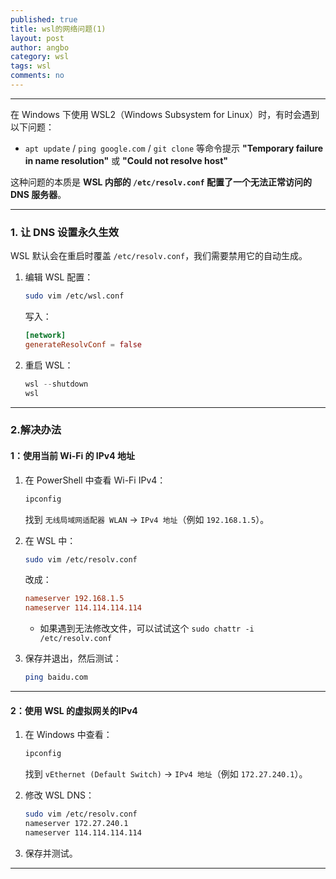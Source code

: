 ```yaml
---
published: true
title: wsl的网络问题(1)
layout: post
author: angbo
category: wsl
tags: wsl
comments: no
---
```


---
在 Windows 下使用 WSL2（Windows Subsystem for Linux）时，有时会遇到以下问题：

* `apt update` / `ping google.com` / `git clone` 等命令提示 **"Temporary failure in name resolution"** 或 **"Could not resolve host"**

这种问题的本质是 **WSL 内部的 `/etc/resolv.conf` 配置了一个无法正常访问的 DNS 服务器**。

---


### **1. 让 DNS 设置永久生效**

WSL 默认会在重启时覆盖 `/etc/resolv.conf`，我们需要禁用它的自动生成。

1. 编辑 WSL 配置：

   ```bash
   sudo vim /etc/wsl.conf
   ```

   写入：

   ```conf
   [network]
   generateResolvConf = false
   ```


3. 重启 WSL：

   ```powershell
   wsl --shutdown
   wsl
   ```
---

### **2.解决办法**

#### **1：使用当前 Wi-Fi 的 IPv4 地址**


1. 在 PowerShell 中查看 Wi-Fi IPv4：

   ```powershell
   ipconfig
   ```

   找到 `无线局域网适配器 WLAN` → `IPv4 地址`（例如 `192.168.1.5`）。

2. 在 WSL 中：

   ```bash
   sudo vim /etc/resolv.conf
   ```

   改成：

   ```conf
   nameserver 192.168.1.5
   nameserver 114.114.114.114

   ```
   * 如果遇到无法修改文件，可以试试这个 `sudo chattr -i /etc/resolv.conf` 

3. 保存并退出，然后测试：

   ```bash
   ping baidu.com
   ```

---

#### **2：使用 WSL 的虚拟网关的IPv4**

1. 在 Windows 中查看：

   ```powershell
   ipconfig
   ```

   找到 `vEthernet (Default Switch)` → `IPv4 地址`（例如 `172.27.240.1`）。

2. 修改 WSL DNS：

   ```bash
   sudo vim /etc/resolv.conf
   nameserver 172.27.240.1
   nameserver 114.114.114.114
   ```

3. 保存并测试。

---


